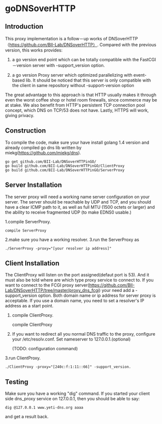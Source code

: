 # goDNSoverHTTP

Introduction
------------

This proxy implementation is a follow－up works of DNSoverHTTP（https://github.com/BII-Lab/DNSoverHTTP）. Compared with the previous version, this works provides:

1. a go version end point which can be totally compatible with the FastCGI－version server with -support_version option. 

2. a go version Proxy server which optimized parallelizing with event-based lib. It should be noticed that this server is only compatible with the client in same repository without -support-version option

The great advantage to this approach is that HTTP usually makes it through
even the worst coffee shop or hotel room firewalls, since commerce may be at
stake. We also benefit from HTTP's persistent TCP connection pool concept,
which DNS on TCP/53 does not have. Lastly, HTTPS will work, giving privacy.

Construction
------------

To compile the code, make sure your have install golang 1.4 version and  already compiled go dns lib written by miekg(https://github.com/miekg/dns).

	go get github.com/BII-Lab/DNSoverHTTPinGO/
	go build github.com/BII-Lab/DNSoverHTTPinGO/ClientProxy
	go build github.com/BII-Lab/DNSoverHTTPinGO/ServerProxy

Server Installation
-------------------

The server proxy will need a working name server configuration on your server. The server should be reachable by UDP and TCP, and you should have a clear ICMP path to it, as well as full MTU (1500 octets or larger) and the ability to receive fragmented UDP (to make EDNS0 usable.)

1.compile ServerProxy.
	
	compile ServerProxy

2.make sure you have a working resolver.
3.run the ServerProxy as 
	
	./ServerProxy -proxy="[your resolver ip address]"

Client Installation
-------------------

The ClientProxy will listen on the port assigned(defaut port is 53). And it must also be told where are which type proxy service to connect to. If you want to connect to the FCGI proxy server(https://github.com/BII-Lab/DNSoverHTTP/tree/master/proxy_dns_fcgi) your need add a -support_version option. Both domain name or ip address for server proxy is acceptable. If you use a domain name, you need to set a resolver's IP address as a start point.

1. compile ClientProxy.

	compile ClientProxy

2. If you want to redirect all you normal DNS traffic to the proxy, configure your /etc/resolv.conf. Set nameserver to 127.0.0.1.(optional)

	(TODO: configuration command)

3.run ClientProxy. 
	
	./ClientProxy -proxy="[240c:f:1:11::66]" -support_version.


Testing
-------

Make sure you have a working "dig" command. If you started your client side
dns_proxy service on 127.0.0.1, then you should be able to say:

	dig @127.0.0.1 www.yeti-dns.org aaaa

and get a result back.

